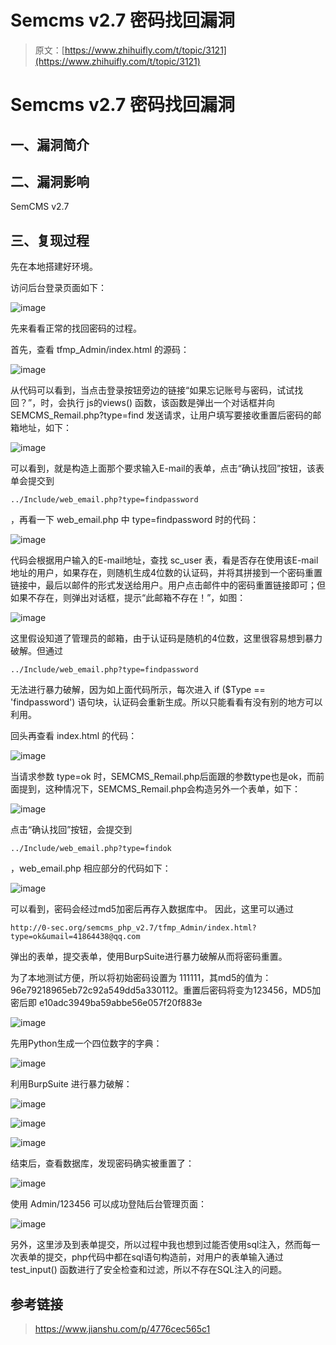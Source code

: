 # Semcms v2.7 密码找回漏洞

> 原文：[https://www.zhihuifly.com/t/topic/3121](https://www.zhihuifly.com/t/topic/3121)

# Semcms v2.7 密码找回漏洞

## 一、漏洞简介

## 二、漏洞影响

SemCMS v2.7

## 三、复现过程

先在本地搭建好环境。

访问后台登录页面如下：

![image](img/01f162119720b9853ec5699edc926b57.png)

先来看看正常的找回密码的过程。

首先，查看 tfmp_Admin/index.html 的源码：

![image](img/9501c58ec282f5ace8a51821cf40af19.png)

从代码可以看到，当点击登录按钮旁边的链接“如果忘记账号与密码，试试找回？”，时，会执行 js的views() 函数，该函数是弹出一个对话框并向SEMCMS_Remail.php?type=find 发送请求，让用户填写要接收重置后密码的邮箱地址，如下：

![image](img/4967e775e3a0b6c94fbb3cb6fce3bba5.png)

可以看到，就是构造上面那个要求输入E-mail的表单，点击“确认找回”按钮，该表单会提交到

```
../Include/web_email.php?type=findpassword 
```

，再看一下 web_email.php 中 type=findpassword 时的代码：

![image](img/096c766c916978e6d3fae41870bcc803.png)

代码会根据用户输入的E-mail地址，查找 sc_user 表，看是否存在使用该E-mail地址的用户，如果存在，则随机生成4位数的认证码，并将其拼接到一个密码重置链接中，最后以邮件的形式发送给用户。用户点击邮件中的密码重置链接即可；但如果不存在，则弹出对话框，提示“此邮箱不存在！”，如图：

![image](img/80bdc85a089581283cc347eaef340c7e.png)

这里假设知道了管理员的邮箱，由于认证码是随机的4位数，这里很容易想到暴力破解。但通过

```
../Include/web_email.php?type=findpassword 
```

无法进行暴力破解，因为如上面代码所示，每次进入 if ($Type == 'findpassword') 语句块，认证码会重新生成。所以只能看看有没有别的地方可以利用。

回头再查看 index.html 的代码：

![image](img/e1bab9c8da89188e627f4ef282ae898c.png)

当请求参数 type=ok 时，SEMCMS_Remail.php后面跟的参数type也是ok，而前面提到，这种情况下，SEMCMS_Remail.php会构造另外一个表单，如下：

![image](img/bec3ce1dfb4b3b9b8b7c727bda76887c.png)

点击“确认找回”按钮，会提交到

```
../Include/web_email.php?type=findok 
```

，web_email.php 相应部分的代码如下：

![image](img/56bb9fcded064b75086ce600c898b434.png)

可以看到，密码会经过md5加密后再存入数据库中。
因此，这里可以通过

```
http://0-sec.org/semcms_php_v2.7/tfmp_Admin/index.html?type=ok&umail=41864438@qq.com 
```

弹出的表单，提交表单，使用BurpSuite进行暴力破解从而将密码重置。

为了本地测试方便，所以将初始密码设置为 111111，其md5的值为：96e79218965eb72c92a549dd5a330112。重置后密码将变为123456，MD5加密后即 e10adc3949ba59abbe56e057f20f883e

![image](img/d29f3dce944db1a334f022bd83696d77.png)

先用Python生成一个四位数字的字典：

![image](img/00a72e5f67cb2e90546dc099af820bd4.png)

利用BurpSuite 进行暴力破解：

![image](img/13b08b4fc6fba90377f307eecab986bc.png)

![image](img/908fb7f2f727b607b68ea531007b7099.png)

![image](img/58a6399c4552553018b7a5995901bc1d.png)

结束后，查看数据库，发现密码确实被重置了：

![image](img/697e714c7cad0582071da6c82b5063d2.png)

使用 Admin/123456 可以成功登陆后台管理页面：

![image](img/ed25b491a9459e93727cd537f2be9382.png)

另外，这里涉及到表单提交，所以过程中我也想到过能否使用sql注入，然而每一次表单的提交，php代码中都在sql语句构造前，对用户的表单输入通过 test_input() 函数进行了安全检查和过滤，所以不存在SQL注入的问题。

## 参考链接

> https://www.jianshu.com/p/4776cec565c1